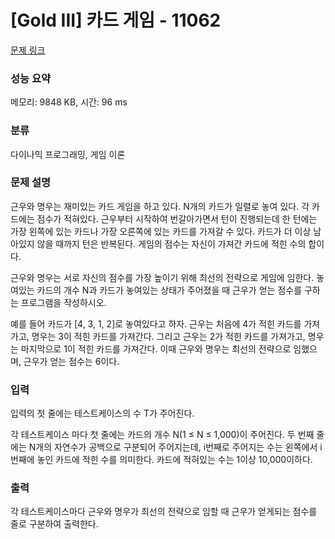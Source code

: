 # [Gold III] 카드 게임 - 11062 

[문제 링크](https://www.acmicpc.net/problem/11062) 

### 성능 요약

메모리: 9848 KB, 시간: 96 ms

### 분류

다이나믹 프로그래밍, 게임 이론

### 문제 설명

<p>근우와 명우는 재미있는 카드 게임을 하고 있다. N개의 카드가 일렬로 놓여 있다. 각 카드에는 점수가 적혀있다. 근우부터 시작하여 번갈아가면서 턴이 진행되는데 한 턴에는 가장 왼쪽에 있는 카드나 가장 오른쪽에 있는 카드를 가져갈 수 있다. 카드가 더 이상 남아있지 않을 때까지 턴은 반복된다. 게임의 점수는 자신이 가져간 카드에 적힌 수의 합이다.</p>

<p>근우와 명우는 서로 자신의 점수를 가장 높이기 위해 최선의 전략으로 게임에 임한다. 놓여있는 카드의 개수 N과 카드가 놓여있는 상태가 주어졌을 때 근우가 얻는 점수를 구하는 프로그램을 작성하시오.</p>

<p>예를 들어 카드가 [4, 3, 1, 2]로 놓여있다고 하자. 근우는 처음에 4가 적힌 카드를 가져가고, 명우는 3이 적힌 카드를 가져간다. 그리고 근우는 2가 적힌 카드를 가져가고, 명우는 마지막으로 1이 적힌 카드를 가져간다. 이때 근우와 명우는 최선의 전략으로 임했으며, 근우가 얻는 점수는 6이다.</p>

### 입력 

 <p>입력의 첫 줄에는 테스트케이스의 수 T가 주어진다.</p>

<p>각 테스트케이스 마다 첫 줄에는 카드의 개수 N(1 ≤ N ≤ 1,000)이 주어진다. 두 번째 줄에는 N개의 자연수가 공백으로 구분되어 주어지는데, i번째로 주어지는 수는 왼쪽에서 i번째에 놓인 카드에 적힌 수를 의미한다. 카드에 적혀있는 수는 1이상 10,000이하다.</p>

### 출력 

 <p>각 테스트케이스마다 근우와 명우가 최선의 전략으로 임할 때 근우가 얻게되는 점수를 줄로 구분하여 출력한다.</p>

